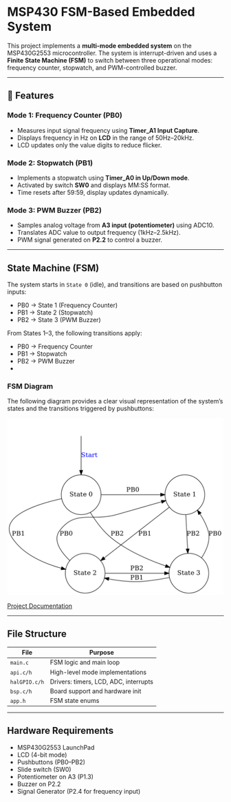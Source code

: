 # MSP430 FSM-Based Embedded System

This project implements a **multi-mode embedded system** on the MSP430G2553 microcontroller. The system is interrupt-driven and uses a **Finite State Machine (FSM)** to switch between three operational modes: frequency counter, stopwatch, and PWM-controlled buzzer.

---

## 🚀 Features

### Mode 1: Frequency Counter (PB0)
- Measures input signal frequency using **Timer_A1 Input Capture**.
- Displays frequency in Hz on **LCD** in the range of 50Hz–20kHz.
- LCD updates only the value digits to reduce flicker.

### Mode 2: Stopwatch (PB1)
- Implements a stopwatch using **Timer_A0 in Up/Down mode**.
- Activated by switch **SW0** and displays MM:SS format.
- Time resets after 59:59, display updates dynamically.

### Mode 3: PWM Buzzer (PB2)
- Samples analog voltage from **A3 input (potentiometer)** using ADC10.
- Translates ADC value to output frequency (1kHz–2.5kHz).
- PWM signal generated on **P2.2** to control a buzzer.

---

## State Machine (FSM)

The system starts in `State 0` (idle), and transitions are based on pushbutton inputs:

- PB0 → State 1 (Frequency Counter)
- PB1 → State 2 (Stopwatch)
- PB2 → State 3 (PWM Buzzer)

From States 1–3, the following transitions apply:

- PB0 → Frequency Counter  
- PB1 → Stopwatch  
- PB2 → PWM Buzzer
- 
### FSM Diagram

The following diagram provides a clear visual representation of the system’s states and the transitions triggered by pushbuttons:

![FSM Diagram](DCS_Task2_FSM.png)

[Project Documentation](DCS_Task2.pdf)

---


## File Structure

| File        | Purpose |
|-------------|---------|
| `main.c`    | FSM logic and main loop |
| `api.c/h`   | High-level mode implementations |
| `halGPIO.c/h` | Drivers: timers, LCD, ADC, interrupts |
| `bsp.c/h`   | Board support and hardware init |
| `app.h`     | FSM state enums |

---

## Hardware Requirements

- MSP430G2553 LaunchPad
- LCD (4-bit mode)
- Pushbuttons (PB0–PB2)
- Slide switch (SW0)
- Potentiometer on A3 (P1.3)
- Buzzer on P2.2
- Signal Generator (P2.4 for frequency input)
